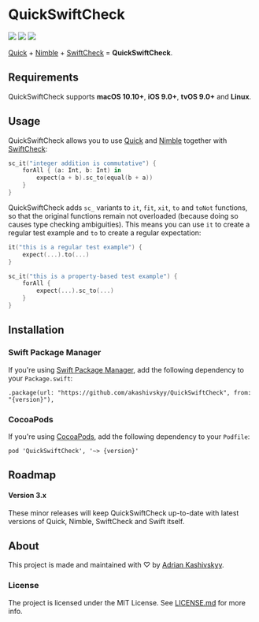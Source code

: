 # QuickSwiftCheck

[![](https://img.shields.io/github/release/akashivskyy/QuickSwiftCheck.svg)](https://github.com/akashivskyy/QuickSwiftCheck/releases)
[![](https://img.shields.io/badge/swiftpm-compatible-green.svg)](https://github.com/apple/swift-package-manager)
[![](https://img.shields.io/badge/cocoapods-compatible-green.svg)](https://cocoapods.org)

[Quick](https://github.com/Quick/Quick) + [Nimble](https://github.com/Quick/Nimble) + [SwiftCheck](https://github.com/typelift/SwiftCheck) = **QuickSwiftCheck**.

## Requirements

QuickSwiftCheck supports **macOS 10.10+**, **iOS 9.0+**, **tvOS 9.0+** and **Linux**.

## Usage

QuickSwiftCheck allows you to use [Quick](https://github.com/Quick/Quick) and [Nimble](https://github.com/Quick/Nimble) together with [SwiftCheck](https://github.com/typelift/SwiftCheck):

```swift
sc_it("integer addition is commutative") {
    forAll { (a: Int, b: Int) in
        expect(a + b).sc_to(equal(b + a))
    }
}
```

QuickSwiftCheck adds `sc_` variants to `it`, `fit`, `xit`, `to` and `toNot` functions, so that the original functions remain not overloaded (because doing so causes type checking ambiguities). This means you can use `it` to create a regular test example and `to` to create a regular expectation:

```swift
it("this is a regular test example") {
    expect(...).to(...)
}
```

```swift
sc_it("this is a property-based test example") {
    forAll {
        expect(...).sc_to(...)
    }
}
```

## Installation

### Swift Package Manager

If you're using [Swift Package Manager](https://github.com/apple/swift-package-manager), add the following dependency to your `Package.swift`:

```none
.package(url: "https://github.com/akashivskyy/QuickSwiftCheck", from: "{version}"),
```

### CocoaPods

If you're using [CocoaPods](http://cocoapods.org), add the following dependency to your `Podfile`:

```none
pod 'QuickSwiftCheck', '~> {version}'
```

## Roadmap

#### Version 3.x

These minor releases will keep QuickSwiftCheck up-to-date with latest versions of Quick, Nimble, SwiftCheck and Swift itself.

## About

This project is made and maintained with ♡ by [Adrian Kashivskyy](https://github.com/akashivskyy).

### License

The project is licensed under the MIT License. See [LICENSE.md](LICENSE.txt) for more info.

